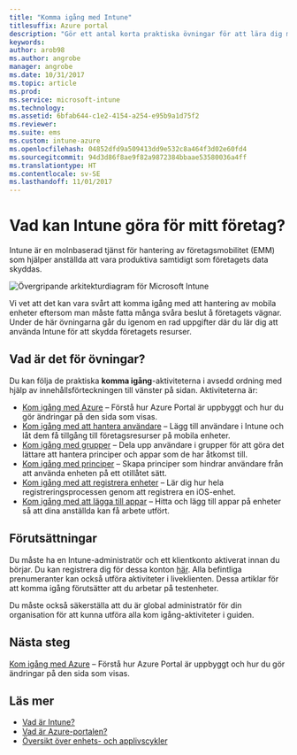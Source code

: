```yaml
---
title: "Komma igång med Intune"
titlesuffix: Azure portal
description: "Gör ett antal korta praktiska övningar för att lära dig mer om Intune."
keywords: 
author: arob98
ms.author: angrobe
manager: angrobe
ms.date: 10/31/2017
ms.topic: article
ms.prod: 
ms.service: microsoft-intune
ms.technology: 
ms.assetid: 6bfab644-c1e2-4154-a254-e95b9a1d75f2
ms.reviewer: 
ms.suite: ems
ms.custom: intune-azure
ms.openlocfilehash: 04852dfd9a509413dd9e532c8a464f3d02e60fd4
ms.sourcegitcommit: 94d3d86f8ae9f82a9872384bbaae53580036a4ff
ms.translationtype: HT
ms.contentlocale: sv-SE
ms.lasthandoff: 11/01/2017
---
```

# <a name="what-can-intune-do-for-my-company"></a>Vad kan Intune göra för mitt företag?

Intune är en molnbaserad tjänst för hantering av företagsmobilitet (EMM) som hjälper anställda att vara produktiva samtidigt som företagets data skyddas.

![Övergripande arkitekturdiagram för Microsoft Intune](/intune/media/intunearchitecture.svg)

Vi vet att det kan vara svårt att komma igång med att hantering av mobila enheter eftersom man måste fatta många svåra beslut å företagets vägnar. Under de här övningarna går du igenom en rad uppgifter där du lär dig att använda Intune för att skydda företagets resurser.

## <a name="what-are-the-exercises"></a>Vad är det för övningar?

Du kan följa de praktiska __komma igång__-aktiviteterna i avsedd ordning med hjälp av innehållsförteckningen till vänster på sidan. Aktiviteterna är:

* [Kom igång med Azure](get-started-azure.md) – Förstå hur Azure Portal är uppbyggt och hur du gör ändringar på den sida som visas.
* [Kom igång med att hantera användare](get-started-users.md) – Lägg till användare i Intune och låt dem få tillgång till företagsresurser på mobila enheter.
* [Kom igång med grupper](get-started-groups.md) – Dela upp användare i grupper för att göra det lättare att hantera principer och appar som de har åtkomst till.
* [Kom igång med principer](get-started-policies.md) – Skapa principer som hindrar användare från att använda enheten på ett otillåtet sätt.
* [Kom igång med att registrera enheter](get-started-enroll.md) – Lär dig hur hela registreringsprocessen genom att registrera en iOS-enhet.
* [Kom igång med att lägga till appar](get-started-apps.md) – Hitta och lägg till appar på enheter så att dina anställda kan få arbete utfört.

## <a name="prerequisites"></a>Förutsättningar

Du måste ha en Intune-administratör och ett klientkonto aktiverat innan du börjar. Du kan registrera dig för dessa konton [här](https://portal.office.com/Signup/Signup.aspx?OfferId=40BE278A-DFD1-470a-9EF7-9F2596EA7FF9&dl=INTUNE_A&ali=1#0%20). Alla befintliga prenumeranter kan också utföra aktiviteter i liveklienten. Dessa artiklar för att komma igång förutsätter att du arbetar på testenheter.

Du måste också säkerställa att du är global administratör för din organisation för att kunna utföra alla kom igång-aktiviteter i guiden.

## <a name="next-steps"></a>Nästa steg

[Kom igång med Azure](get-started-azure.md) – Förstå hur Azure Portal är uppbyggt och hur du gör ändringar på den sida som visas.

## <a name="learn-more"></a>Läs mer

* [Vad är Intune?](introduction-intune.md)
* [Vad är Azure-portalen?](what-is-intune.md)
* [Översikt över enhets- och applivscykler](introduction-device-app-lifecycles.md)
